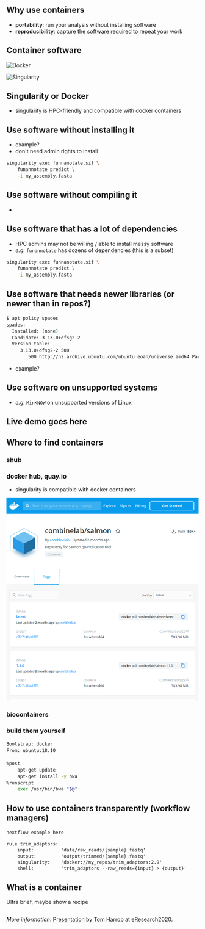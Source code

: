 ## Why use containers

- **portability**: run your analysis without installing software
- **reproducibility**: capture the software required to repeat your work

## Container software

![Docker](https://www.docker.com/sites/default/files/d8/2019-07/horizontal-logo-monochromatic-white.png)

![Singularity](https://sylabs.io/assets/svg/singularity-logo.svg)

## Singularity or Docker

- singularity is HPC-friendly and compatible with docker containers


## Use software without installing it

- example?
- don't need admin rights to install

```bash
singularity exec funnanotate.sif \
    funannotate predict \
    -i my_assembly.fasta
```

## Use software without compiling it

- 

## Use software that has a lot of dependencies

- HPC admins may not be willing / able to install messy software
- *e.g.* `funannotate` has dozens of dependencies (this is a subset)

```bash
singularity exec funnanotate.sif \
    funannotate predict \
    -i my_assembly.fasta
```

## Use software that needs newer libraries (or newer than in repos?)

```bash
$ apt policy spades
spades:
  Installed: (none)
  Candidate: 3.13.0+dfsg2-2
  Version table:
     3.13.0+dfsg2-2 500
        500 http://nz.archive.ubuntu.com/ubuntu eoan/universe amd64 Packages
```

- example?

## Use software on unsupported systems

- *e.g.* `MinKNOW` on unsupported versions of Linux

## Live demo goes here

## Where to find containers

### shub

### docker hub, quay.io

- singularity is compatible with docker containers

![](../img/screenshot-hub.docker.com-2020.02.11-13_39_25.png)

### biocontainers

### build them yourself

```bash
Bootstrap: docker
From: ubuntu:18.10

%post
    apt-get update
    apt-get install -y bwa
%runscript
    exec /usr/bin/bwa "$@"
```

## How to use containers transparently (workflow managers)

```
nextflow example here
```


```python3
rule trim_adaptors:
    input:          'data/raw_reads/{sample}.fastq'
    output:         'output/trimmed/{sample}.fastq'
    singularity:    'docker://my_repos/trim_adaptors:2.9'
    shell:          'trim_adaptors --raw_reads={input} > {output}'
```


## What is a container

Ultra brief, maybe show a recipe

##

*More information*: <a href="https://github.com/GenomicsAotearoa/Reproducible_Bioinformatics/blob/master/1.Introduction/slides.pdf">Presentation</a> by Tom Harrop at eResearch2020.

